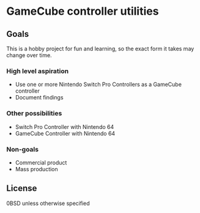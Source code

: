 # GameCube controller utilities

## Goals

This is a hobby project for fun and learning, so the exact form it takes may change over time.

### High level aspiration

* Use one or more Nintendo Switch Pro Controllers as a GameCube controller
* Document findings

### Other possibilities

* Switch Pro Controller with Nintendo 64
* GameCube Controller with Nintendo 64

### Non-goals

* Commercial product
* Mass production


## License

0BSD unless otherwise specified